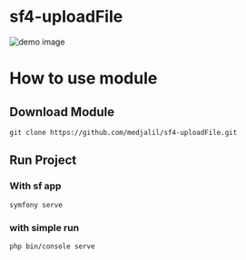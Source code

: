 # sf4-uploadFile

![demo image](https://github.com/medjalil/sf4-uploadFile/blob/master/public/demo.png)

# How to use module
## Download Module
`git clone https://github.com/medjalil/sf4-uploadFile.git`
## Run Project
### With sf app
`symfony serve`
### with simple run
`php bin/console serve`
